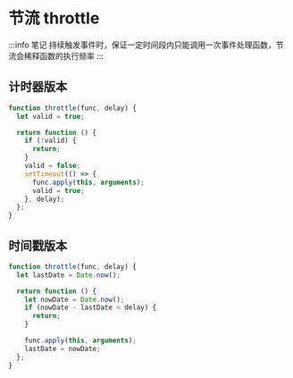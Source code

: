# 节流 throttle

:::info 笔记
持续触发事件时，保证一定时间段内只能调用一次事件处理函数，节流会稀释函数的执行频率
:::

## 计时器版本

```js
function throttle(func, delay) {
  let valid = true;

  return function () {
    if (!valid) {
      return;
    }
    valid = false;
    setTimeout(() => {
      func.apply(this, arguments);
      valid = true;
    }, delay);
  };
}
```

## 时间戳版本

```js
function throttle(func, delay) {
  let lastDate = Date.now();

  return function () {
    let nowDate = Date.now();
    if (nowDate - lastDate < delay) {
      return;
    }

    func.apply(this, arguments);
    lastDate = nowDate;
  };
}
```
